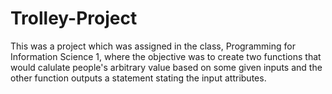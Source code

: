 # Trolley-Project

This was a project which was assigned in the class, Programming for Information Science 1, where the objective was to create two functions that would calulate people's arbitrary value based on some given inputs and the other function outputs a statement stating the input attributes. 
